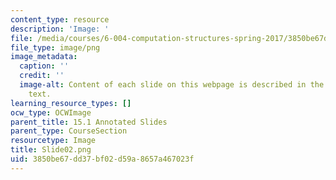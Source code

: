 ```yaml
---
content_type: resource
description: 'Image: '
file: /media/courses/6-004-computation-structures-spring-2017/3850be67dd37bf02d59a8657a467023f_Slide02.png
file_type: image/png
image_metadata:
  caption: ''
  credit: ''
  image-alt: Content of each slide on this webpage is described in the surrounding
    text.
learning_resource_types: []
ocw_type: OCWImage
parent_title: 15.1 Annotated Slides
parent_type: CourseSection
resourcetype: Image
title: Slide02.png
uid: 3850be67-dd37-bf02-d59a-8657a467023f
---
```

